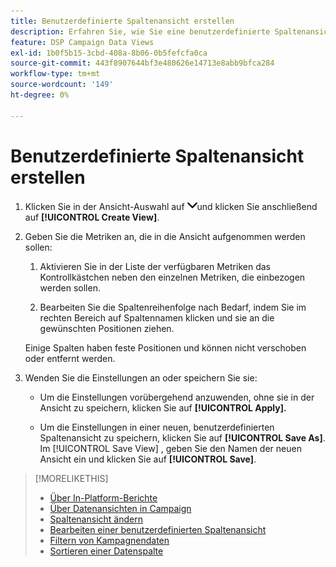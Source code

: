 ```yaml
---
title: Benutzerdefinierte Spaltenansicht erstellen
description: Erfahren Sie, wie Sie eine benutzerdefinierte Spaltenansicht erstellen.
feature: DSP Campaign Data Views
exl-id: 1b0f5b15-3cbd-408a-8b06-0b5fefcfa0ca
source-git-commit: 443f8907644bf3e480626e14713e8abb9bfca284
workflow-type: tm+mt
source-wordcount: '149'
ht-degree: 0%

---
```


# Benutzerdefinierte Spaltenansicht erstellen

1. Klicken Sie in der Ansicht-Auswahl auf ![Abwärtspfeil](/help/dsp/assets/chevron-down.png)und klicken Sie anschließend auf **[!UICONTROL Create View]**.

1. Geben Sie die Metriken an, die in die Ansicht aufgenommen werden sollen:

   1. Aktivieren Sie in der Liste der verfügbaren Metriken das Kontrollkästchen neben den einzelnen Metriken, die einbezogen werden sollen.

   1. Bearbeiten Sie die Spaltenreihenfolge nach Bedarf, indem Sie im rechten Bereich auf Spaltennamen klicken und sie an die gewünschten Positionen ziehen.

   Einige Spalten haben feste Positionen und können nicht verschoben oder entfernt werden.

1. Wenden Sie die Einstellungen an oder speichern Sie sie:

   * Um die Einstellungen vorübergehend anzuwenden, ohne sie in der Ansicht zu speichern, klicken Sie auf **[!UICONTROL Apply].**

   * Um die Einstellungen in einer neuen, benutzerdefinierten Spaltenansicht zu speichern, klicken Sie auf **[!UICONTROL Save As]**. Im [!UICONTROL Save View] , geben Sie den Namen der neuen Ansicht ein und klicken Sie auf **[!UICONTROL Save]**.

>[!MORELIKETHIS]
>
>* [Über In-Platform-Berichte](campaign-reports-about.md)
>* [Über Datenansichten in Campaign](campaign-data-views-about.md)
>* [Spaltenansicht ändern](column-view-change.md)
>* [Bearbeiten einer benutzerdefinierten Spaltenansicht](column-view-edit.md)
>* [Filtern von Kampagnendaten](campaign-data-filter.md)
>* [Sortieren einer Datenspalte](campaign-data-sort.md)

